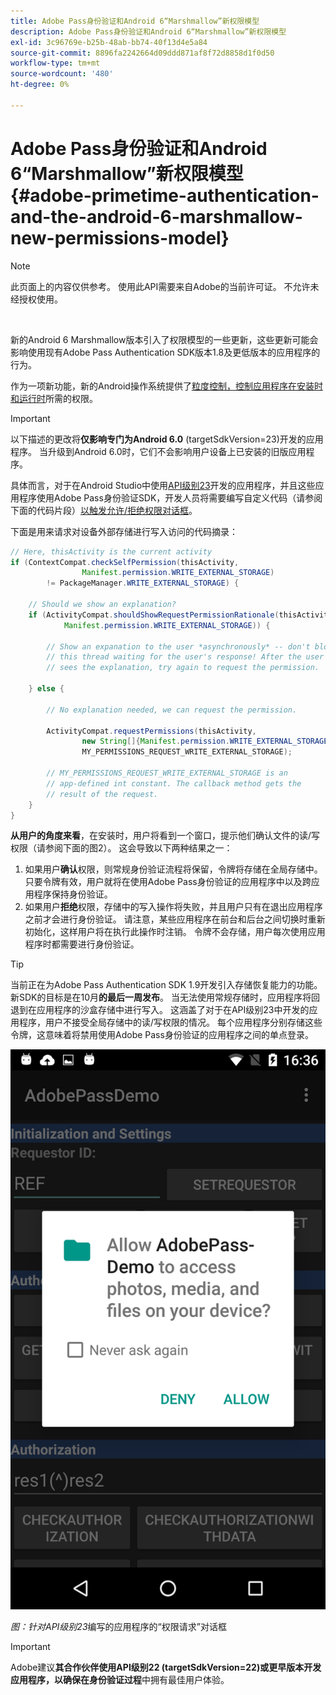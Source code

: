 ```yaml
---
title: Adobe Pass身份验证和Android 6“Marshmallow”新权限模型
description: Adobe Pass身份验证和Android 6“Marshmallow”新权限模型
exl-id: 3c96769e-b25b-48ab-bb74-40f13d4e5a84
source-git-commit: 8896fa2242664d09ddd871af8f72d8858d1f0d50
workflow-type: tm+mt
source-wordcount: '480'
ht-degree: 0%

---
```


# Adobe Pass身份验证和Android 6“Marshmallow”新权限模型 {#adobe-primetime-authentication-and-the-android-6-marshmallow-new-permissions-model}

>[!NOTE]
>
>此页面上的内容仅供参考。 使用此API需要来自Adobe的当前许可证。 不允许未经授权使用。

</br>

新的Android 6 Marshmallow版本引入了权限模型的一些更新，这些更新可能会影响使用现有Adobe Pass Authentication SDK版本1.8及更低版本的应用程序的行为。

作为一项新功能，新的Android操作系统提供了[粒度控制，控制应用程序在安装时和运行时](https://developer.android.com/about/versions/marshmallow/android-6.0-changes.html)所需的权限。

>[!IMPORTANT]
>
>以下描述的更改将&#x200B;**仅影响专门为Android 6.0** (targetSdkVersion=23)开发的应用程序。 当升级到Android 6.0时，它们不会影响用户设备上已安装的旧版应用程序。


具体而言，对于在Android Studio中使用[API级别23](http://developer.android.com/sdk/api_diff/23/changes.html)开发的应用程序，并且这些应用程序使用Adobe Pass身份验证SDK，开发人员将需要编写自定义代码（请参阅下面的代码片段）[以触发允许/拒绝权限对话框](https://developer.android.com/training/permissions/requesting.html)。

下面是用来请求对设备外部存储进行写入访问的代码摘录：

```java
// Here, thisActivity is the current activity
if (ContextCompat.checkSelfPermission(thisActivity,
                Manifest.permission.WRITE_EXTERNAL_STORAGE)
        != PackageManager.WRITE_EXTERNAL_STORAGE) {

    // Should we show an explanation?
    if (ActivityCompat.shouldShowRequestPermissionRationale(thisActivity,
            Manifest.permission.WRITE_EXTERNAL_STORAGE)) {

        // Show an expanation to the user *asynchronously* -- don't block
        // this thread waiting for the user's response! After the user
        // sees the explanation, try again to request the permission.

    } else {

        // No explanation needed, we can request the permission.

        ActivityCompat.requestPermissions(thisActivity,
                new String[]{Manifest.permission.WRITE_EXTERNAL_STORAGE},
                MY_PERMISSIONS_REQUEST_WRITE_EXTERNAL_STORAGE);

        // MY_PERMISSIONS_REQUEST_WRITE_EXTERNAL_STORAGE is an
        // app-defined int constant. The callback method gets the
        // result of the request.
    }
}
```




**从用户的角度来看**，在安装时，用户将看到一个窗口，提示他们确认文件的读/写权限（请参阅下面的图2）。 这会导致以下两种结果之一：

1. 如果用户&#x200B;**确认**&#x200B;权限，则常规身份验证流程将保留，令牌将存储在全局存储中。 只要令牌有效，用户就将在使用Adobe Pass身份验证的应用程序中以及跨应用程序保持身份验证。
1. 如果用户&#x200B;**拒绝**&#x200B;权限，存储中的写入操作将失败，并且用户只有在退出应用程序之前才会进行身份验证。 请注意，某些应用程序在前台和后台之间切换时重新初始化，这样用户将在执行此操作时注销。 令牌不会存储，用户每次使用应用程序时都需要进行身份验证。


>[!TIP]
>
>当前正在为Adobe Pass Authentication SDK 1.9开发引入存储恢复能力的功能。新SDK的目标是在10月&#x200B;**的最后一周发布**。 当无法使用常规存储时，应用程序将回退到在应用程序的沙盒存储中进行写入。 这涵盖了对于在API级别23中开发的应用程序，用户不接受全局存储中的读/写权限的情况。 每个应用程序分别存储这些令牌，这意味着将禁用使用Adobe Pass身份验证的应用程序之间的单点登录。


![](assets/android-permissions-request.png)

*图：针对API级别23*&#x200B;编写的应用程序的“权限请求”对话框

>[!IMPORTANT]
>
> Adobe建议&#x200B;**其合作伙伴使用API级别22 (targetSdkVersion=22)或更早版本开发应用程序，以确保在身份验证过程**&#x200B;中拥有最佳用户体验。
